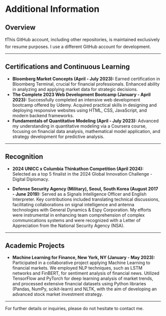 # Additional Information

## Overview

❗️This GitHub account, including other repositories, is maintained exclusively for resume purposes. I use a different GitHub account for development.

***

## Certifications and Continuous Learning

- **Bloomberg Market Concepts (April - July 2023):** Earned certification in Bloomberg Terminal, crucial for financial professionals. Enhanced ability in analyzing and applying market data for strategic decisions.
- **The Complete 2023 Web Development Bootcamp (January - April 2023):** Successfully completed an intensive web development bootcamp offered by Udemy. Acquired practical skills in designing and deploying responsive websites using HTML, CSS, JavaScript, and modern backend frameworks.
- **Fundamentals of Quantitative Modeling (April - July 2023):** Advanced my understanding in quantitative modeling via a Coursera course, focusing on financial data analysis, mathematical model application, and strategy development for predictive analysis.

***

## Recognition

- **2024 UNICC x Columbia Thinkathon Competition (April 2024):** Selected as a top 5 finalist in the 2024 Global Innovation Challenge - Digital Diplomacy.

- **Defense Security Agency (Military), Seoul, South Korea (August 2017 - June 2019):** Served as a Signals Intelligence Officer and English Interpreter. Key contributions included translating technical discussions, facilitating collaborations on signal intelligence and antenna technologies with General Dynamics & Espy Corporation. My efforts were instrumental in enhancing team comprehension of complex communications systems and were recognized with a Letter of Appreciation from the National Security Agency (NSA).

***

## Academic Projects

- **Machine Learning for Finance, New York, NY (January - May 2023):** Participated in a collaborative project applying Machine Learning to financial markets. We employed NLP techniques, such as LSTM networks and FinBERT, for sentiment analysis of financial news. Utilized TensorFlow and PyTorch for deep learning analysis of market trends, and processed extensive financial datasets using Python libraries (Pandas, NumPy, scikit-learn) and NLTK, with the aim of developing an advanced stock market investment strategy.

***

For further details or inquiries, please do not hesitate to contact me.
